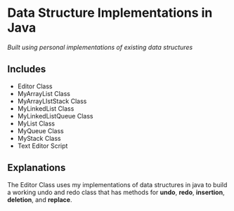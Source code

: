 # Data Structure Implementations in Java
*Built using personal implementations of existing data structures*

## Includes
* Editor Class
* MyArrayList Class
* MyArrayLIstStack Class
* MyLinkedList Class
* MyLinkedListQueue Class
* MyList Class
* MyQueue Class
* MyStack Class
* Text Editor Script

## Explanations
The Editor Class uses my implementations of data structures in java to build a working undo and redo class that has methods for **undo**, **redo**, **insertion**, **deletion**, and **replace**.
